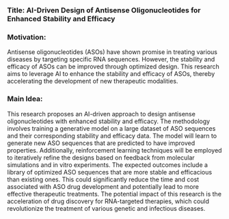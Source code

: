 ### Title: AI-Driven Design of Antisense Oligonucleotides for Enhanced Stability and Efficacy

### Motivation:
Antisense oligonucleotides (ASOs) have shown promise in treating various diseases by targeting specific RNA sequences. However, the stability and efficacy of ASOs can be improved through optimized design. This research aims to leverage AI to enhance the stability and efficacy of ASOs, thereby accelerating the development of new therapeutic modalities.

### Main Idea:
This research proposes an AI-driven approach to design antisense oligonucleotides with enhanced stability and efficacy. The methodology involves training a generative model on a large dataset of ASO sequences and their corresponding stability and efficacy data. The model will learn to generate new ASO sequences that are predicted to have improved properties. Additionally, reinforcement learning techniques will be employed to iteratively refine the designs based on feedback from molecular simulations and in vitro experiments. The expected outcomes include a library of optimized ASO sequences that are more stable and efficacious than existing ones. This could significantly reduce the time and cost associated with ASO drug development and potentially lead to more effective therapeutic treatments. The potential impact of this research is the acceleration of drug discovery for RNA-targeted therapies, which could revolutionize the treatment of various genetic and infectious diseases.